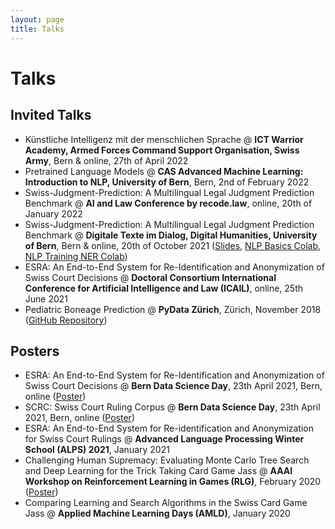 ```yaml
---
layout: page
title: Talks
---
```


Talks
============

## Invited Talks

* Künstliche Intelligenz mit der menschlichen Sprache @ **ICT Warrior Academy, Armed Forces Command Support Organisation, Swiss Army**, Bern & online, 27th of April 2022
* Pretrained Language Models @ **CAS Advanced Machine Learning: Introduction to NLP, University of Bern**, Bern, 2nd of February 2022
* Swiss-Judgment-Prediction: A Multilingual Legal Judgment Prediction Benchmark @ **AI and Law Conference by recode.law**, online, 20th of January 2022
* Swiss-Judgment-Prediction: A Multilingual Legal Judgment Prediction Benchmark @ **Digitale Texte im Dialog, Digital Humanities, University of Bern**, Bern & online, 20th of October 2021 ([Slides](https://docs.google.com/presentation/d/1Q2Dy8MQk0j4_hOFOTL3fN8WbCD8WCtGH2j8D-Sf_ubc/edit?usp=sharing), [NLP Basics Colab](https://colab.research.google.com/drive/1mH87XpAV01Jgan5meg8aus6WL0XL64Zw?usp=sharing), [NLP Training NER Colab](https://colab.research.google.com/drive/1fQ-vghTxWfN9MG4tr2qcu_yVN5lX3XO5?usp=sharing))
* ESRA: An End-to-End System for Re-Identification and Anonymization of Swiss Court Decisions @ **Doctoral Consortium International Conference for Artificial Intelligence and Law (ICAIL)**, online, 25th June 2021
* Pediatric Boneage Prediction @ **PyData Zürich**, Zürich, November 2018 ([GitHub Repository](https://github.com/lukaszbinden/pediatric-bone-age-prediction))

## Posters

* ESRA: An End-to-End System for Re-Identification and Anonymization of Swiss Court Decisions @ **Bern Data Science Day**, 23th April 2021, Bern, online ([Poster](https://zenodo.org/record/4749467))
* SCRC: Swiss Court Ruling Corpus @ **Bern Data Science Day**, 23th April 2021, Bern, online ([Poster](https://zenodo.org/record/4749485))
* ESRA: An End-to-End System for Re-identification and Anonymization for Swiss Court Rulings @ **Advanced Language Processing Winter School (ALPS) 2021**, January 2021
* Challenging Human Supremacy: Evaluating Monte Carlo Tree Search and Deep Learning for the Trick Taking Card Game Jass @ **AAAI Workshop on Reinforcement Learning in Games (RLG)**, February 2020 ([Poster](https://zenodo.org/record/5769551))
* Comparing Learning and Search Algorithms in the Swiss Card Game Jass @ **Applied Machine Learning Days (AMLD)**, January 2020
